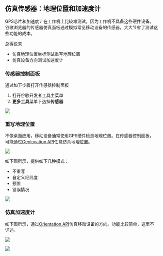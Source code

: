 ## 仿真传感器：地理位置和加速度计

GPS芯片和加速度计在工作机上比较难测试，因为工作机不具备这些硬件设备。谷歌浏览器的传感器仿真面板通过模拟常见移动设备的传感器，大大节省了测试这些功能的成本。

总得说来
* 仿真地理位置坐标测试重写地理位置
* 仿真设备方向测试加速度计

### 传感器控制面板
通过如下步骤打开传感器控制面板

1. 打开谷歌开发者工具主菜单
2. **更多工具**菜单下选择**传感器**

![](https://developers.google.cn/web/tools/chrome-devtools/device-mode/imgs/navigate-to-sensors.png)

### 重写地理位置

不像桌面应用，移动设备通常使用GPS硬件检测地理位置。在传感器控制面板，可能通过[Geolocation API](http://www.w3.org/TR/geolocation-API/)任意仿真地理位置。

![](image/screenshot_1481614588029.png)

如下图所示，提供如下几种模式：
* 不重写
* 自定义经纬度
* 预置
* 错误情况

![](image/screenshot_1481614617321.png)

### 仿真加速度计
如下图所示，通过[Orientation API](http://www.w3.org/TR/screen-orientation/)仿真移动设备的方向。功能比较简单，这里不详述。

![](image/screenshot_1481615049675.png)

![](image/screenshot_1481615081959.png)